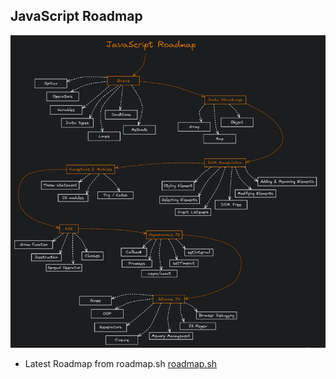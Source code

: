 ## JavaScript Roadmap

![Roadmap](./images/roadmap.png)

* Latest Roadmap from roadmap.sh [roadmap.sh](https://roadmap.sh/javascript)